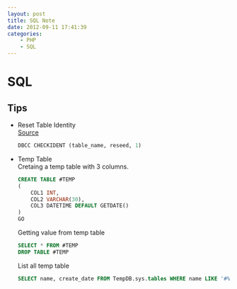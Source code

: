 ```yaml
---
layout: post
title: SQL Note
date: 2012-09-11 17:41:39
categories: 
	- PHP
	- SQL
---
```

SQL
======
Tips
------
- Reset Table Identity  
  [Source](http://blog.sqlauthority.com/2007/03/15/sql-server-dbcc-reseed-table-identity-value-reset-table-identity/)

	``` sql
	DBCC CHECKIDENT (table_name, reseed, 1)
	```

- Temp Table  
  Cretaing a temp table with 3 columns.

	``` sql
	CREATE TABLE #TEMP
	(
		COL1 INT,
		COL2 VARCHAR(30),
		COL3 DATETIME DEFAULT GETDATE()
	)
	GO
	```

  Getting value from temp table

	``` sql
	SELECT * FROM #TEMP
	DROP TABLE #TEMP
	```

  List all temp table

	``` sql
	SELECT name, create_date FROM TempDB.sys.tables WHERE name LIKE '#%'
	```

